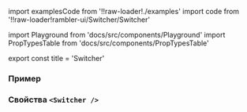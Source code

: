 import examplesCode from '!!raw-loader!./examples'
import code from '!!raw-loader!rambler-ui/Switcher/Switcher'

import Playground from 'docs/src/components/Playground'
import PropTypesTable from 'docs/src/components/PropTypesTable'

export const title = 'Switcher'

### Пример
<Playground code={examplesCode} />

### Свойства `<Switcher />`
<PropTypesTable code={code} />
